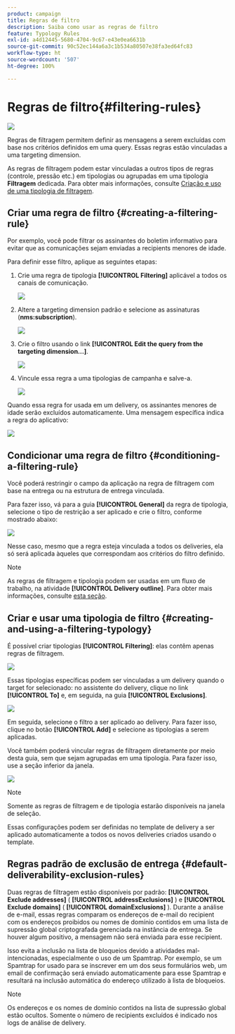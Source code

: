```yaml
---
product: campaign
title: Regras de filtro
description: Saiba como usar as regras de filtro
feature: Typology Rules
exl-id: a4d12445-5680-4704-9c67-e43e0ea6631b
source-git-commit: 90c52ec144a6a3c1b534a80507e38fa3ed64fc83
workflow-type: ht
source-wordcount: '507'
ht-degree: 100%

---
```


# Regras de filtro{#filtering-rules}

![](../../assets/common.svg)

Regras de filtragem permitem definir as mensagens a serem excluídas com base nos critérios definidos em uma query. Essas regras estão vinculadas a uma targeting dimension.

As regras de filtragem podem estar vinculadas a outros tipos de regras (controle, pressão etc.) em tipologias ou agrupadas em uma tipologia **Filtragem** dedicada. Para obter mais informações, consulte [Criação e uso de uma tipologia de filtragem](#creating-and-using-a-filtering-typology).

## Criar uma regra de filtro {#creating-a-filtering-rule}

Por exemplo, você pode filtrar os assinantes do boletim informativo para evitar que as comunicações sejam enviadas a recipients menores de idade.

Para definir esse filtro, aplique as seguintes etapas:

1. Crie uma regra de tipologia **[!UICONTROL Filtering]** aplicável a todos os canais de comunicação.

   ![](assets/campaign_opt_create_filter_01.png)

1. Altere a targeting dimension padrão e selecione as assinaturas (**nms:subscription**).

   ![](assets/campaign_opt_create_filter_02.png)

1. Crie o filtro usando o link **[!UICONTROL Edit the query from the targeting dimension...]**.

   ![](assets/campaign_opt_create_filter_03.png)

1. Vincule essa regra a uma tipologias de campanha e salve-a.

   ![](assets/campaign_opt_create_filter_04.png)

Quando essa regra for usada em um delivery, os assinantes menores de idade serão excluídos automaticamente. Uma mensagem específica indica a regra do aplicativo:

![](assets/campaign_opt_create_filter_05.png)

## Condicionar uma regra de filtro {#conditioning-a-filtering-rule}

Você poderá restringir o campo da aplicação na regra de filtragem com base na entrega ou na estrutura de entrega vinculada.

Para fazer isso, vá para a guia **[!UICONTROL General]** da regra de tipologia, selecione o tipo de restrição a ser aplicado e crie o filtro, conforme mostrado abaixo:

![](assets/campaign_opt_create_filter_06.png)

Nesse caso, mesmo que a regra esteja vinculada a todos os deliveries, ela só será aplicada àqueles que correspondam aos critérios do filtro definido.

>[!NOTE]
>
>As regras de filtragem e tipologia podem ser usadas em um fluxo de trabalho, na atividade **[!UICONTROL Delivery outline]**. Para obter mais informações, consulte [esta seção](../../workflow/using/delivery-outline.md).

## Criar e usar uma tipologia de filtro {#creating-and-using-a-filtering-typology}

É possível criar tipologias **[!UICONTROL Filtering]**: elas contêm apenas regras de filtragem.

![](assets/campaign_opt_create_typo_filtering.png)

Essas tipologias específicas podem ser vinculadas a um delivery quando o target for selecionado: no assistente do delivery, clique no link **[!UICONTROL To]** e, em seguida, na guia **[!UICONTROL Exclusions]**.

![](assets/campaign_opt_apply_typo_filtering.png)

Em seguida, selecione o filtro a ser aplicado ao delivery. Para fazer isso, clique no botão **[!UICONTROL Add]** e selecione as tipologias a serem aplicadas.

Você também poderá vincular regras de filtragem diretamente por meio desta guia, sem que sejam agrupadas em uma tipologia. Para fazer isso, use a seção inferior da janela.

![](assets/campaign_opt_select_typo_filtering.png)

>[!NOTE]
>
>Somente as regras de filtragem e de tipologia estarão disponíveis na janela de seleção.
>
>Essas configurações podem ser definidas no template de delivery a ser aplicado automaticamente a todos os novos deliveries criados usando o template.

## Regras padrão de exclusão de entrega {#default-deliverability-exclusion-rules}

Duas regras de filtragem estão disponíveis por padrão: **[!UICONTROL Exclude addresses]** ( **[!UICONTROL addressExclusions]** ) e **[!UICONTROL Exclude domains]** ( **[!UICONTROL domainExclusions]** ). Durante a análise de e-mail, essas regras comparam os endereços de e-mail do recipient com os endereços proibidos ou nomes de domínio contidos em uma lista de supressão global criptografada gerenciada na instância de entrega. Se houver algum positivo, a mensagem não será enviada para esse recipient.

Isso evita a inclusão na lista de bloqueios devido a atividades mal-intencionadas, especialmente o uso de um Spamtrap. Por exemplo, se um Spamtrap for usado para se inscrever em um dos seus formulários web, um email de confirmação será enviado automaticamente para esse Spamtrap e resultará na inclusão automática do endereço utilizado à lista de bloqueios.

>[!NOTE]
>
>Os endereços e os nomes de domínio contidos na lista de supressão global estão ocultos. Somente o número de recipients excluídos é indicado nos logs de análise de delivery.
